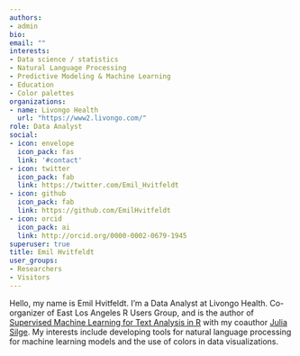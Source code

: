 ```yaml
---
authors:
- admin
bio: 
email: ""
interests:
- Data science / statistics
- Natural Language Processing
- Predictive Modeling & Machine Learning
- Education
- Color palettes
organizations:
- name: Livongo Health
  url: "https://www2.livongo.com/"
role: Data Analyst
social:
- icon: envelope
  icon_pack: fas
  link: '#contact'
- icon: twitter
  icon_pack: fab
  link: https://twitter.com/Emil_Hvitfeldt
- icon: github
  icon_pack: fab
  link: https://github.com/EmilHvitfeldt
- icon: orcid
  icon_pack: ai
  link: http://orcid.org/0000-0002-0679-1945
superuser: true
title: Emil Hvitfeldt
user_groups:
- Researchers
- Visitors
---
```


Hello, my name is Emil Hvitfeldt. I’m a Data Analyst at Livongo Health. Co-organizer of East Los Angeles R Users Group, and is the author of [Supervised Machine Learning for Text Analysis in R](https://smltar.com/) with my coauthor [Julia Silge](https://juliasilge.com/). My interests include developing tools for natural language processing for machine learning models and the use of colors in data visualizations.
